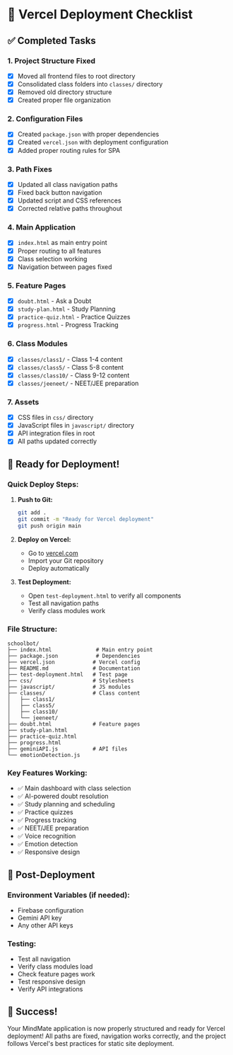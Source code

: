 # 🚀 Vercel Deployment Checklist

## ✅ Completed Tasks

### 1. Project Structure Fixed

- [x] Moved all frontend files to root directory
- [x] Consolidated class folders into `classes/` directory
- [x] Removed old directory structure
- [x] Created proper file organization

### 2. Configuration Files

- [x] Created `package.json` with proper dependencies
- [x] Created `vercel.json` with deployment configuration
- [x] Added proper routing rules for SPA

### 3. Path Fixes

- [x] Updated all class navigation paths
- [x] Fixed back button navigation
- [x] Updated script and CSS references
- [x] Corrected relative paths throughout

### 4. Main Application

- [x] `index.html` as main entry point
- [x] Proper routing to all features
- [x] Class selection working
- [x] Navigation between pages fixed

### 5. Feature Pages

- [x] `doubt.html` - Ask a Doubt
- [x] `study-plan.html` - Study Planning
- [x] `practice-quiz.html` - Practice Quizzes
- [x] `progress.html` - Progress Tracking

### 6. Class Modules

- [x] `classes/class1/` - Class 1-4 content
- [x] `classes/class5/` - Class 5-8 content
- [x] `classes/class10/` - Class 9-12 content
- [x] `classes/jeeneet/` - NEET/JEE preparation

### 7. Assets

- [x] CSS files in `css/` directory
- [x] JavaScript files in `javascript/` directory
- [x] API integration files in root
- [x] All paths updated correctly

## 🎯 Ready for Deployment!

### Quick Deploy Steps:

1. **Push to Git:**

   ```bash
   git add .
   git commit -m "Ready for Vercel deployment"
   git push origin main
   ```

2. **Deploy on Vercel:**

   - Go to [vercel.com](https://vercel.com)
   - Import your Git repository
   - Deploy automatically

3. **Test Deployment:**
   - Open `test-deployment.html` to verify all components
   - Test all navigation paths
   - Verify class modules work

### File Structure:

```
schoolbot/
├── index.html              # Main entry point
├── package.json            # Dependencies
├── vercel.json            # Vercel config
├── README.md              # Documentation
├── test-deployment.html   # Test page
├── css/                   # Stylesheets
├── javascript/            # JS modules
├── classes/               # Class content
│   ├── class1/
│   ├── class5/
│   ├── class10/
│   └── jeeneet/
├── doubt.html             # Feature pages
├── study-plan.html
├── practice-quiz.html
├── progress.html
├── geminiAPI.js           # API files
└── emotionDetection.js
```

### Key Features Working:

- ✅ Main dashboard with class selection
- ✅ AI-powered doubt resolution
- ✅ Study planning and scheduling
- ✅ Practice quizzes
- ✅ Progress tracking
- ✅ NEET/JEE preparation
- ✅ Voice recognition
- ✅ Emotion detection
- ✅ Responsive design

## 🔧 Post-Deployment

### Environment Variables (if needed):

- Firebase configuration
- Gemini API key
- Any other API keys

### Testing:

- Test all navigation
- Verify class modules load
- Check feature pages work
- Test responsive design
- Verify API integrations

## 🎉 Success!

Your MindMate application is now properly structured and ready for Vercel deployment! All paths are fixed, navigation works correctly, and the project follows Vercel's best practices for static site deployment.
